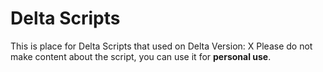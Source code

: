 # Delta Scripts
This is place for Delta Scripts that used on Delta Version: X
Please do not make content about the script, you can use it for **personal use**.
